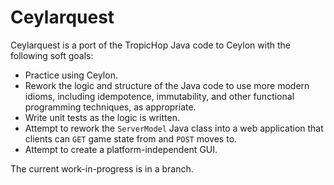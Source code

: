 # Ceylarquest

Ceylarquest is a port of the TropicHop Java code to Ceylon with the following soft goals:

* Practice using Ceylon.
* Rework the logic and structure of the Java code to use more modern idioms, including idempotence, immutability, and other functional programming techniques, as appropriate.
* Write unit tests as the logic is written.
* Attempt to rework the `ServerModel` Java class into a web application that clients can `GET` game state from and `POST` moves to.
* Attempt to create a platform-independent GUI.

The current work-in-progress is in a branch.
